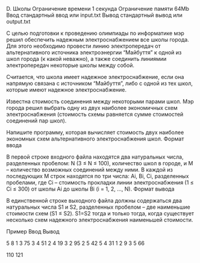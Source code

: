 
D. Школы
Ограничение времени 	1 секунда
Ограничение памяти 	64Mb
Ввод 	стандартный ввод или input.txt
Вывод 	стандартный вывод или output.txt

С целью подготовки к проведению олимпиады по информатике мэр решил обеспечить надежным электроснабжением все школы города. Для этого необходимо провести линию электропередач от альтернативного источника электроэнергии “Майбуття” к одной из школ города (к какой неважно), а также соединить линиямии электропередач некоторые школы между собой.

Считается, что школа имеет надежное электроснабжение, если она напрямую связана с источником “Майбуття”, либо с одной из тех школ, которые имеют надежное электроснабжение.

Известна стоимость соединения между некоторыми парами школ. Мэр города решил выбрать одну из двух наиболее экономичных схем электроснабжения (стоимость схемы равняется сумме стоимостей соединений пар школ).

Напишите программу, которая вычисляет стоимость двух наиболее экономных схем альтернативного электроснабжения школ.
Формат ввода

В первой строке входного файла находятся два натуральных числа, разделенных пробелом: N (3 ≤ N ≤ 100), количество школ в городе, и M – количество возможных соединений между ними. В каждой из последующих M строк находятся по три числа: Ai, Bi, Ci, разделенных пробелами, где Ci – стоимость прокладки линии электроснабжения (1 ≤ Ci ≤ 300) от школы Ai до школы Bi (i = 1, 2, …, N).
Формат вывода

В единственной строке выходного файла должны содержаться два натуральных числа S1 и S2, разделенных пробелом – две наименьшие стоимости схем (S1 ≤ S2). S1=S2 тогда и только тогда, когда существует несколько схем надежного электроснабжения наименьшей стоимости.

Пример
Ввод
Вывод

5 8
1 3 75
3 4 51
2 4 19
3 2 95
2 5 42
5 4 31
1 2 9
3 5 66

	

110 121
